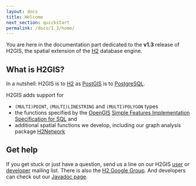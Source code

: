 ```yaml
---
layout: docs
title: Welcome
next_section: quickstart
permalink: /docs/1.3/home/
---
```


You are here in the documentation part dedicated to the **v1.3** release of H2GIS, the spatial extension
of the [H2][] database engine.

## What is H2GIS?

In a nutshell: H2GIS is to [H2][] as [PostGIS][] is to [PostgreSQL][].

H2GIS adds support for

* `(MULTI)POINT`, `(MULTI)LINESTRING` and `(MULTI)POLYGON` types
* the functions specified by the [OpenGIS][] [Simple Features Implementation
  Specification for SQL][] and
* additional spatial functions we develop, including our graph analysis package
  [H2Network][]

## Get help

If you get stuck or just have a question, send us a line on our H2GIS [user][]
or [developer][] mailing list. There is also the [H2 Google Group][]. And
developers can check out our [Javadoc page][].


[H2]: http://www.h2database.com/
[PostGIS]: http://postgis.net/
[PostgreSQL]: http://www.postgresql.org/
[OpenGIS]: http://www.opengeospatial.org/
[Simple Features Implementation Specification for SQL]: http://www.opengeospatial.org/standards/sfs
[file an issue]: http://github.com/orbisgis/h2gis/issues/new
[user]: http://h2gis.1099522.n5.nabble.com/H2GIS-users-f2.html
[developer]: http://h2gis.1099522.n5.nabble.com/H2GIS-developers-f3.html
[H2 Google Group]: https://groups.google.com/forum/#!forum/h2-database
[Javadoc page]: http://javadoc.orbisgis.org/h2gis/1.3.0/doxygen/
[H2Network]: ../h2network
